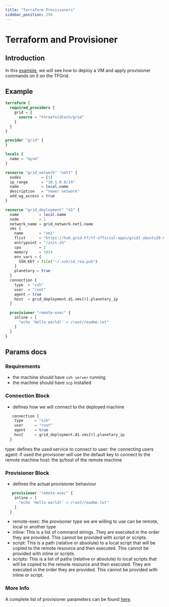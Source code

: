 ```yaml
---
title: "Terraform Provisioners"
sidebar_position: 256
---
```


<h1> Terraform and Provisioner </h1>



## Introduction

In this [example](https://github.com/threefoldtech/terraform-provider-grid/blob/development/examples/resources/external_provisioner/remote-exec_hello-world/main.tf), we will see how to deploy a VM and apply provisioner commands on it on the TFGrid.

## Example

```terraform
terraform {
  required_providers {
    grid = {
      source = "threefoldtech/grid"
    }
  }
}

provider "grid" {
}

locals {
  name = "myvm"
}

resource "grid_network" "net1" {
  nodes         = [1]
  ip_range      = "10.1.0.0/24"
  name          = local.name
  description   = "newer network"
  add_wg_access = true
}

resource "grid_deployment" "d1" {
  name         = local.name
  node         = 1
  network_name = grid_network.net1.name
  vms {
    name       = "vm1"
    flist      = "https://hub.grid.tf/tf-official-apps/grid3_ubuntu20.04-latest.flist"
    entrypoint = "/init.sh"
    cpu        = 2
    memory     = 1024
    env_vars = {
      SSH_KEY = file("~/.ssh/id_rsa.pub")
    }
    planetary = true
  }
  connection {
    type  = "ssh"
    user  = "root"
    agent = true
    host  = grid_deployment.d1.vms[0].planetary_ip
  }

  provisioner "remote-exec" {
    inline = [
      "echo 'Hello world!' > /root/readme.txt"
    ]
  }
}
```

## Params docs

### Requirements

- the machine should have `ssh server` running
- the machine should have `scp` installed

### Connection Block

- defines how we will connect to the deployed machine

``` terraform
   connection {
    type     = "ssh"
    user     = "root"
    agent    = true
    host     = grid_deployment.d1.vms[0].planetary_ip
  }
```

type: defines the used service to connect to
user: the connecting users
agent: if used the provisoner will use the default key to connect to the remote machine
host: the ip/host of the remote machine

### Provisioner Block

- defines the actual provisioner behaviour

``` terraform
   provisioner "remote-exec" {
    inline = [
      "echo 'Hello world!' > /root/readme.txt"
    ]
  }
```

- remote-exec: the provisoner type we are willing to use can be remote, local or another type
- inline: This is a list of command strings. They are executed in the order they are provided. This cannot be provided with script or scripts.
- script: This is a path (relative or absolute) to a local script that will be copied to the remote resource and then executed. This cannot be provided with inline or scripts.
- scripts: This is a list of paths (relative or absolute) to local scripts that will be copied to the remote resource and then executed. They are executed in the order they are provided. This cannot be provided with inline or script.

### More Info

A complete list of provisioner parameters can be found [here](https://www.terraform.io/language/resources/provisioners/remote-exec).
